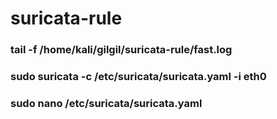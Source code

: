# suricata-rule

### tail -f /home/kali/gilgil/suricata-rule/fast.log
### sudo suricata -c /etc/suricata/suricata.yaml -i eth0 
### sudo nano /etc/suricata/suricata.yaml
